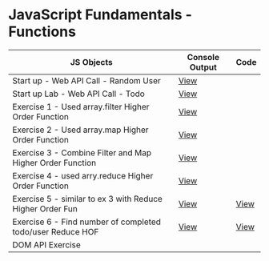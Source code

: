 # JavaScript Fundamentals - Functions


| **JS Objects**                                            | **Console Output**                       | **Code**                                                                                        |
| --------------------------------------------------------- | -----------------------------------------| ----------------------------------------------------------------------------------------------- |
| Start up - Web API Call  - Random User                    |  [View](https://i.imgur.com/1dVSdzM.png) |                                                                                                 |
| Start up Lab - Web API Call - Todo                        |  [View](https://i.imgur.com/JQy7aXO.png) |                                                                                                 |
| Exercise 1 - Used array.filter Higher Order Function      |  [View](https://i.imgur.com/sibd3EC.png) |                                                                                                 |
| Exercise 2 - Used array.map Higher Order Function         |  [View](https://i.imgur.com/pelQwLA.png) |                                                                                                 |
| Exercise 3 - Combine Filter and Map Higher Order Function |  [View](https://i.imgur.com/LhRfDaG.png) |                                                                                                 |
| Exercise 4 - used arry.reduce Higher Order Function       |  [View](https://i.imgur.com/boqJSOz.png) |                                                                                                 |
| Exercise 5 - similar to ex 3 with Reduce Higher Order Fun |  [View](https://i.imgur.com/bKAXD8t.png) | [View](https://github.com/studytimee/wad2-lab2-js-functions/blob/main/functionslab/exercise5.js)|
| Exercise 6 - Find number of completed todo/user Reduce HOF|  [View](https://i.imgur.com/Jlwrs4I.png) | [View](https://github.com/studytimee/wad2-lab2-js-functions/blob/main/functionslab/exercise6.js)|
| DOM API Exercise                                          |                                          |                                                                                                 |


